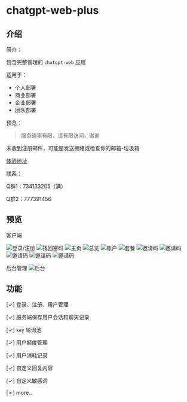 # chatgpt-web-plus

## 介绍

简介：

包含完整管理的 `chatgpt-web` 应用

适用于：

- 个人部署
- 商业部署
- 企业部署
- 团队部署

预览：

> 服务速率有限，请有限访问，谢谢

未收到注册邮件，可能是发送拥堵或检查你的邮箱-垃圾箱
  
[体验地址](http://chatgpt-web-plus.it007996.top/login?inviteCode=BNPW7BQHD)

联系：

Q群1：734133205（满）

Q群2：777391456

## 预览

客户端

![登录/注册](docs/1.jpeg)
![找回密码](docs/2.jpeg)
![主页](docs/3.jpeg)
![总览](docs/4.jpeg)
![账户](docs/5.jpeg)
![套餐](docs/6.jpeg)
![邀请码](docs/7.jpeg)
![邀请码](docs/8.jpeg)
![邀请码](docs/9.jpeg)
![邀请码](docs/10.jpeg)
![邀请码](docs/11.jpeg)

后台管理
![后台](docs/admin.jpeg)

## 功能
[✓] 登录、注册、用户管理

[✓] 服务端保存用户会话和聊天记录

[✓] `key` 轮询池

[✓] 用户额度管理

[✓] 用户消耗记录

[✓] 自定义回复内容

[✓] 自定义敏感词

[✗] more..
